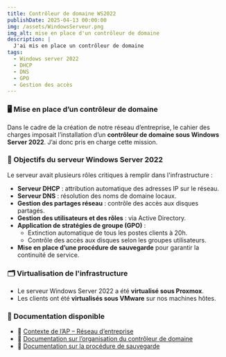 ```yaml
---
title: Contrôleur de domaine WS2022
publishDate: 2025-04-13 00:00:00
img: /assets/WindowsServeur.png
img_alt: mise en place d'un contrôleur de domaine
description: |
  J'ai mis en place un contrôleur de domaine 
tags:
  - Windows server 2022
  - DHCP
  - DNS
  - GPO
  - Gestion des accès
---
```


### 🖥️ Mise en place d’un contrôleur de domaine

Dans le cadre de la création de notre réseau d’entreprise, le cahier des charges imposait l’installation d’un **contrôleur de domaine sous Windows Server 2022**. J’ai donc pris en charge cette mission.

### 🎯 Objectifs du serveur Windows Server 2022

Le serveur avait plusieurs rôles critiques à remplir dans l'infrastructure :

- **Serveur DHCP** : attribution automatique des adresses IP sur le réseau.
- **Serveur DNS** : résolution des noms de domaine locaux.
- **Gestion des partages réseau** : contrôle des accès aux disques partagés.
- **Gestion des utilisateurs et des rôles** : via Active Directory.
- **Application de stratégies de groupe (GPO)** :
  - Extinction automatique de tous les postes clients à 20h.
  - Contrôle des accès aux disques selon les groupes utilisateurs.
- **Mise en place d’une procédure de sauvegarde** pour garantir la continuité de service.

### 🗂 Virtualisation de l'infrastructure

- Le serveur Windows Server 2022 a été **virtualisé sous Proxmox**.
- Les clients ont été **virtualisés sous VMware** sur nos machines hôtes.

### 📂 Documentation disponible

- 📄 [Contexte de l’AP – Réseau d’entreprise](/assets/contexte_DMH-1.pdf)
- 📄 [Documentation sur l’organisation du contrôleur de domaine](/assets/AP1-WSorganisation.pdf)
- 📄 [Documentation sur la procédure de sauvegarde](/assets/AP1-WSsauvegarde.pdf)


